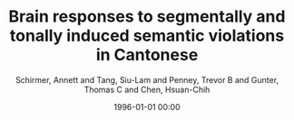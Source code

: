 ---
layout: post
title: Brain responses to segmentally and tonally induced semantic violations in Cantonese

date: 1996-01-01 00:00
author: Schirmer, Annett and Tang, Siu-Lam and Penney, Trevor B and Gunter, Thomas C and Chen, Hsuan-Chih
journal: Journal of cognitive neuroscience

year: 2005
---